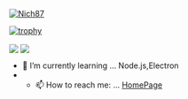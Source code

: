 [![Nich87](https://komarev.com/ghpvc/?username=Nich87&red&style=flat-square)](https://github.com/Nich87/Nich87)

[![trophy](https://github-profile-trophy.vercel.app/?username=nich87&theme=algolia&column=7
)](https://github.com/ryo-ma/github-profile-trophy)

<img align="center" src="https://github-readme-stats.anuraghazra1.vercel.app/api/top-langs/?username=Nich87&theme=nightowl" />

<img align="center" src="https://github-readme-stats.vercel.app/api?username=Nich87&show_icons=true&theme=nightowl&count_private=true" />

- 🌱 I’m currently learning ... Node.js,Electron
- - 📫 How to reach me: ... [HomePage](https://nich87.github.io/)
<!--
**Nich87/Nich87** is a ✨ _special_ ✨ repository because its `README.md` (this file) appears on your GitHub profile.

Here are some ideas to get you started:


- 🔭 I’m currently working on ...

- 👯 I’m looking to collaborate on ...
- 🤔 I’m looking for help with ...
- 💬 Ask me about ...

- 😄 Pronouns: ...
- ⚡ Fun fact: ...
-->
